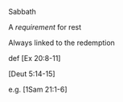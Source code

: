Sabbath


A _requirement_ for rest

Always linked to the redemption


def
[Ex 20:8-11]

[Deut 5:14-15]


e.g.
[1Sam 21:1-6]
